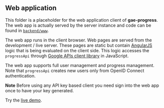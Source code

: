 ## Web application

This folder is a placeholder for the web application client of **gae-progress**. The web app is actually served by the server instance and code can be found in [`backend/www`](../../backend/www).

The web app runs in the client browser. Web pages are served from the development / live server. These pages are static but contain [AngularJS](https://angularjs.org/) logic that is being evaluated on the client side. This logic accesses the `progressApi` through  [Google APIs client library](https://developers.google.com/discovery/libraries) in JavaScript.

The web app supports full user management and progress management. Note that `progressApi` creates new users only from OpenID Connect authentication.

**Note** Before using any API key based client you need sign into the web app once to have your key generated.

Try the [live demo](https://progress-1181.appspot.com).
